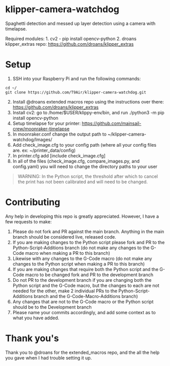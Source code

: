 # klipper-camera-watchdog
Spaghetti detection and messed up layer detection using a camera with timelapse.

Required modules:
    1. cv2 - pip install opencv-python
    2. droans klipper_extras repo: https://github.com/droans/klipper_extras

# Setup
1. SSH into your Raspberry Pi and run the following commands:
 ```
cd ~/
git clone https://github.com/T9Air/klipper-camera-watchdog.git
```
2. Install @droans extended macros repo using the instructions over there: https://github.com/droans/klipper_extras
3. Install cv2: go to /home/$USER/klippy-env/bin, and run ./python3 -m pip install opencv-python
4. Setup timelapse for your printer: https://github.com/mainsail-crew/moonraker-timelapse
5. In moonraker.conf change the output path to ~/klipper-camera-watchdog/Images/
6. Add check_image.cfg to your config path (where all your config files are. ex: ~/printer_data/config)
7. In printer.cfg add [include check_image.cfg]
8. In all of the files (check_image.cfg, compare_images.py, and config.yaml) you will need to change the directory paths to your user

>WARNING: In the Python script, the threshold after which to cancel the print has not been calibrated and will need to be changed.

# Contributing
Any help in developing this repo is greatly appreciated. However, I have a few requests to make:

1. Please do not fork and PR against the main branch. Anything in the main branch should be considered live, released code.
2. If you are making changes to the Python script please fork and PR to the Python-Script-Additions branch (do not make any changes to the G-Code macro when making a PR to this branch)
3. Likewise with any changes to the G-Code macro (do not make any changes to the Python script when making a PR to this branch)
4. If you are making changes that require both the Python script and the G-Code macro to be changed fork and PR to the development branch
5. Do not PR to the development branch if you are changing both the Python script and the G-Code macro, but the changes to each are not needed for the other, make 2 individual PRs to the Python-Script-Additions branch and the G-Code-Macro-Additions branch)
6. Any changes that are not to the G-Code macro or the Python script should be to the Development branch
7. Please name your commits accordingly, and add some context as to what you have added.

# Thank you's
Thank you to @droans for the extended_macros repo, and the all the help you gave when I had trouble setting it up.
